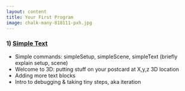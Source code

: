 ```yaml
---
layout: content
title: Your First Program
image: chalk-many-818111-pxh.jpg
---
```



###  1) [Simple Text](text-hello/index.html)
- Simple commands: simpleSetup, simpleScene, simpleText (briefly explain setup, scene)
- Welcome to 3D: putting stuff on your postcard at X,y,z 3D location
- Adding more text blocks
- Intro to debugging & taking tiny steps, aka iteration 


